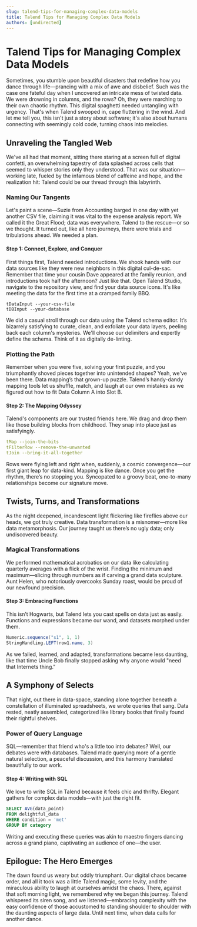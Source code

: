 ```yaml
---
slug: talend-tips-for-managing-complex-data-models
title: Talend Tips for Managing Complex Data Models
authors: [undirected]
---
```



# Talend Tips for Managing Complex Data Models

Sometimes, you stumble upon beautiful disasters that redefine how you dance through life—prancing with a mix of awe and disbelief. Such was the case one fateful day when I uncovered an intricate mess of twisted data. We were drowning in columns, and the rows? Oh, they were marching to their own chaotic rhythm. This digital spaghetti needed untangling with urgency. That's when Talend swooped in, cape fluttering in the wind. And let me tell you, this isn't just a story about software; it's also about humans connecting with seemingly cold code, turning chaos into melodies.

## Unraveling the Tangled Web

We've all had that moment, sitting there staring at a screen full of digital confetti, an overwhelming tapestry of data splashed across cells that seemed to whisper stories only they understood. That was our situation—working late, fueled by the infamous blend of caffeine and hope, and the realization hit: Talend could be our thread through this labyrinth.

### Naming Our Tangents

Let's paint a scene—Suzie from Accounting barged in one day with yet another CSV file, claiming it was vital to the expense analysis report. We called it the Great Flood; data was everywhere. Talend to the rescue—or so we thought. It turned out, like all hero journeys, there were trials and tribulations ahead. We needed a plan.

#### Step 1: Connect, Explore, and Conquer

First things first, Talend needed introductions. We shook hands with our data sources like they were new neighbors in this digital cul-de-sac. Remember that time your cousin Dave appeared at the family reunion, and introductions took half the afternoon? Just like that. Open Talend Studio, navigate to the repository view, and find your data source icons. It's like meeting the data for the first time at a cramped family BBQ.

```shell
tDataInput --your-csv-file
tDBInput --your-database
```

We did a casual stroll through our data using the Talend schema editor. It’s bizarrely satisfying to curate, clean, and exfoliate your data layers, peeling back each column's mysteries. We'll choose our delimiters and expertly define the schema. Think of it as digitally de-linting.

### Plotting the Path

Remember when you were five, solving your first puzzle, and you triumphantly shoved pieces together into unintended shapes? Yeah, we've been there. Data mapping’s that grown-up puzzle. Talend’s handy-dandy mapping tools let us shuffle, match, and laugh at our own mistakes as we figured out how to fit Data Column A into Slot B.

#### Step 2: The Mapping Odyssey

Talend's components are our trusted friends here. We drag and drop them like those building blocks from childhood. They snap into place just as satisfyingly.

```yaml
tMap --join-the-bits
tFilterRow --remove-the-unwanted
tJoin --bring-it-all-together
```

Rows were flying left and right when, suddenly, a cosmic convergence—our first giant leap for data-kind. Mapping is like dance. Once you get the rhythm, there’s no stopping you. Syncopated to a groovy beat, one-to-many relationships become our signature move. 

## Twists, Turns, and Transformations

As the night deepened, incandescent light flickering like fireflies above our heads, we got truly creative. Data transformation is a misnomer—more like data metamorphosis. Our journey taught us there’s no ugly data; only undiscovered beauty.

### Magical Transformations

We performed mathematical acrobatics on our data like calculating quarterly averages with a flick of the wrist. Finding the minimum and maximum—slicing through numbers as if carving a grand data sculpture. Aunt Helen, who notoriously overcooks Sunday roast, would be proud of our newfound precision.

#### Step 3: Embracing Functions

This isn’t Hogwarts, but Talend lets you cast spells on data just as easily. Functions and expressions became our wand, and datasets morphed under them.

```java
Numeric.sequence("s1", 1, 1)
StringHandling.LEFT(row1.name, 3)
```

As we failed, learned, and adapted, transformations became less daunting, like that time Uncle Bob finally stopped asking why anyone would "need that Internets thing."

## A Symphony of Selects

That night, out there in data-space, standing alone together beneath a constellation of illuminated spreadsheets, we wrote queries that sang. Data rested, neatly assembled, categorized like library books that finally found their rightful shelves.

### Power of Query Language

SQL—remember that friend who's a little too into debates? Well, our debates were with databases. Talend made querying more of a gentle natural selection, a peaceful discussion, and this harmony translated beautifully to our work.

#### Step 4: Writing with SQL

We love to write SQL in Talend because it feels chic and thrifty. Elegant gathers for complex data models—with just the right fit.

```sql
SELECT AVG(data_point)
FROM delightful_data
WHERE condition = 'met'
GROUP BY category
```

Writing and executing these queries was akin to maestro fingers dancing across a grand piano, captivating an audience of one—the user.

## Epilogue: The Hero Emerges

The dawn found us weary but oddly triumphant. Our digital chaos became order, and all it took was a little Talend magic, some levity, and the miraculous ability to laugh at ourselves amidst the chaos. There, against that soft morning light, we remembered why we began this journey. Talend whispered its siren song, and we listened—embracing complexity with the easy confidence of those accustomed to standing shoulder to shoulder with the daunting aspects of large data. Until next time, when data calls for another dance.